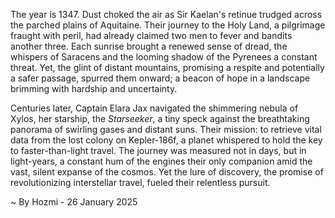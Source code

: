 
The year is 1347.  Dust choked the air as Sir Kaelan's retinue trudged across the parched plains of Aquitaine.  Their journey to the Holy Land, a pilgrimage fraught with peril, had already claimed two men to fever and bandits another three.  Each sunrise brought a renewed sense of dread, the whispers of Saracens and the looming shadow of the Pyrenees a constant threat. Yet, the glint of distant mountains, promising a respite and potentially a safer passage, spurred them onward; a beacon of hope in a landscape brimming with hardship and uncertainty.


Centuries later, Captain Elara Jax navigated the shimmering nebula of Xylos, her starship, the *Starseeker*, a tiny speck against the breathtaking panorama of swirling gases and distant suns.  Their mission: to retrieve vital data from the lost colony on Kepler-186f, a planet whispered to hold the key to faster-than-light travel.  The journey was measured not in days, but in light-years, a constant hum of the engines their only companion amid the vast, silent expanse of the cosmos.  Yet the lure of discovery, the promise of revolutionizing interstellar travel, fueled their relentless pursuit.

~ By Hozmi - 26 January 2025
